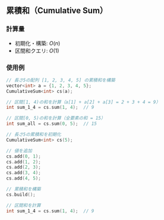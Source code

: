 ## 累積和（Cumulative Sum）

### 計算量

- 初期化・構築: $O(n)$
- 区間和クエリ: $O(1)$

### 使用例

```cpp
// 長さ5の配列 [1, 2, 3, 4, 5] の累積和を構築
vector<int> a = {1, 2, 3, 4, 5};
CumulativeSum<int> cs(a);

// 区間[1, 4)の和を計算（a[1] + a[2] + a[3] = 2 + 3 + 4 = 9）
int sum_1_4 = cs.sum(1, 4);  // 9

// 区間[0, 5)の和を計算（全要素の和 = 15）
int sum_all = cs.sum(0, 5);  // 15
```


```cpp
// 長さ5の累積和を初期化
CumulativeSum<int> cs(5);

// 値を追加
cs.add(0, 1);
cs.add(1, 2);
cs.add(2, 3);
cs.add(3, 4);
cs.add(4, 5);

// 累積和を構築
cs.build();

// 区間和を計算
int sum_1_4 = cs.sum(1, 4);  // 9
```